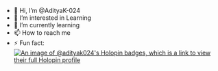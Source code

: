 - 👋 Hi, I’m @AdityaK-024
- 👀 I’m interested in Learning
- 🌱 I’m currently learning
- 📫 How to reach me 
- ⚡ Fun fact: 
[![An image of @adityak024's Holopin badges, which is a link to view their full Holopin profile](https://holopin.me/adityak024)](https://holopin.io/@adityak024)

<!---
AdityaK-024/AdityaK-024 is a ✨ special ✨ repository because its `README.md` (this file) appears on your GitHub profile.
You can click the Preview link to take a look at your changes.

--->
